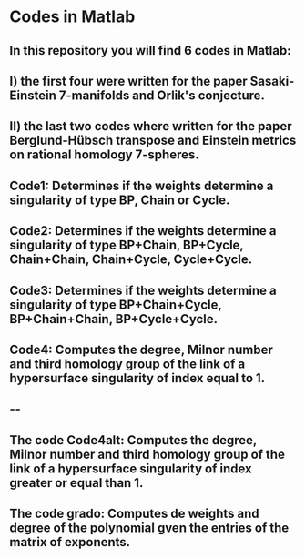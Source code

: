 # Codes in Matlab

In this repository you will find 6 codes in Matlab: 
--
I) the first four were written for the paper Sasaki-Einstein 7-manifolds and Orlik's conjecture.
--
II) the last two codes where written for the paper Berglund-Hübsch transpose and Einstein metrics on rational homology 7-spheres.
--
Code1: Determines if the weights determine a singularity of type BP, Chain or Cycle.
--
Code2: Determines if the weights determine a singularity of type  BP+Chain, BP+Cycle, Chain+Chain, Chain+Cycle, Cycle+Cycle.
--
Code3: Determines if the weights determine a singularity of type BP+Chain+Cycle, BP+Chain+Chain, BP+Cycle+Cycle.
--
Code4: Computes the degree, Milnor number and third homology group of the link of a hypersurface singularity of index equal to 1.
--
--
--
The code Code4alt: Computes the degree, Milnor number and third homology group of the link of a hypersurface singularity of index greater or equal than 1.
--
The code grado: Computes de weights and degree of the polynomial gven the entries of the matrix of exponents.
--
